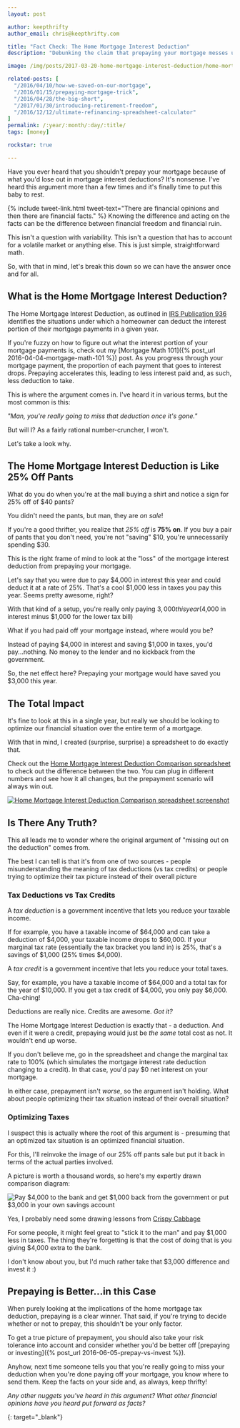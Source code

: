 ```yaml
---
layout: post

author: keepthrifty
author_email: chris@keepthrifty.com

title: "Fact Check: The Home Mortgage Interest Deduction"
description: "Debunking the claim that prepaying your mortgage messes up your taxes."

image: /img/posts/2017-03-20-home-mortgage-interest-deduction/home-mortgage-interest-deduction.jpg

related-posts: [
  "/2016/04/10/how-we-saved-on-our-mortgage",
  "/2016/01/15/prepaying-mortgage-trick",
  "/2016/04/28/the-big-short",
  "/2017/01/30/introducing-retirement-freedom",
  "/2016/12/12/ultimate-refinancing-spreadsheet-calculator"
]
permalink: /:year/:month/:day/:title/
tags: [money]

rockstar: true

---
```


Have you ever heard that you shouldn't prepay your mortgage because of what you'd lose out in mortgage interest deductions? It's nonsense. I've heard this argument more than a few times and it's finally time to put this baby to rest.

{% include tweet-link.html tweet-text="There are financial opinions and then there are financial facts." %} Knowing the difference and acting on the facts can be the difference between financial freedom and financial ruin.

This isn't a question with variability. This isn't a question that has to account for a volatile market or anything else. This is just simple, straightforward math.

So, with that in mind, let's break this down so we can have the answer once and for all.

## What is the Home Mortgage Interest Deduction?

The Home Mortgage Interest Deduction, as outlined in [IRS Publication 936](https://www.irs.gov/publications/p936/ar02.html) identifies the situations under which a homeowner can deduct the interest portion of their mortgage payments in a given year.

If you're fuzzy on how to figure out what the interest portion of your mortgage payments is, check out my [Mortgage Math 101]({% post_url 2016-04-04-mortgage-math-101 %}) post. As you progress through your mortgage payment, the proportion of each payment that goes to interest drops. Prepaying accelerates this, leading to less interest paid and, as such, less deduction to take.

This is where the argument comes in. I've heard it in various terms, but the most common is this:

_"Man, you're really going to miss that deduction once it's gone."_

But will I? As a fairly rational number-cruncher, I won't.

Let's take a look why.

## The Home Mortgage Interest Deduction is Like 25% Off Pants

What do you do when you're at the mall buying a shirt and notice a sign for 25% off of $40 pants?

You didn't need the pants, but man, they are _on sale_!

If you're a good thrifter, you realize that _25% off_ is __75% on__. If you buy a pair of pants that you don't need, you're not "saving" $10, you're unnecessarily spending $30.

This is the right frame of mind to look at the "loss" of the mortgage interest deduction from prepaying your mortgage.

Let's say that you were due to pay $4,000 in interest this year and could deduct it at a rate of 25%. That's a cool $1,000 less in taxes you pay this year. Seems pretty awesome, right?

With that kind of a setup, you're really only paying $3,000 this year ($4,000 in interest minus $1,000 for the lower tax bill)

What if you had paid off your mortgage instead, where would you be?

Instead of paying $4,000 in interest and saving $1,000 in taxes, you'd pay...nothing. No money to the lender and no kickback from the government.

So, the net effect here? Prepaying your mortgage would have saved you $3,000 this year.

## The Total Impact

It's fine to look at this in a single year, but really we should be looking to optimize our financial situation over the entire term of a mortgage.

With that in mind, I created (surprise, surprise) a spreadsheet to do exactly that.

Check out the [Home Mortgage Interest Deduction Comparison spreadsheet][spreadsheet-link] to check out the difference between the two. You can plug in different numbers and see how it all changes, but the prepayment scenario will always win out.

[![Home Mortgage Interest Deduction Comparison spreadsheet screenshot]({{site.url}}/img/posts/2017-03-20-home-mortgage-interest-deduction/home-mortgage-interest-deduction-comparison-spreadsheet.jpg)][spreadsheet-link]

## Is There Any Truth?

This all leads me to wonder where the original argument of "missing out on the deduction" comes from.

The best I can tell is that it's from one of two sources - people misunderstanding the meaning of tax deductions (vs tax credits) or people trying to optimize their tax picture instead of their overall picture

### Tax Deductions vs Tax Credits

A _tax deduction_ is a government incentive that lets you reduce your taxable income.

If for example, you have a taxable income of $64,000 and can take a deduction of $4,000, your taxable income drops to $60,000. If your marginal tax rate (essentially the tax bracket you land in) is 25%, that's a savings of $1,000 (25% times $4,000).

A _tax credit_ is a government incentive that lets you reduce your total taxes.

Say, for example, you have a taxable income of $64,000 and a total tax for the year of $10,000. If you get a tax credit of $4,000, you only pay $6,000. Cha-ching!

Deductions are really nice. Credits are awesome. _Got it?_

The Home Mortgage Interest Deduction is exactly that - a deduction. And even if it were a credit, prepaying would just be _the same_ total cost as not. It wouldn't end up worse.

If you don't believe me, go in the spreadsheet and change the marginal tax rate to 100% (which simulates the mortgage interest rate deduction changing to a credit). In that case, you'd pay $0 net interest on your mortgage.

In either case, prepayment isn't _worse_, so the argument isn't holding. What about people optimizing their tax situation instead of their overall situation?

### Optimizing Taxes

I suspect this is actually where the root of this argument is - presuming that an optimized tax situation is an optimized financial situation.

For this, I'll reinvoke the image of our 25% off pants sale but put it back in terms of the actual parties involved.

A picture is worth a thousand words, so here's my expertly drawn comparison diagram:

![Pay $4,000 to the bank and get $1,000 back from the government or put $3,000 in your own savings account]({{site.url}}/img/posts/2017-03-20-home-mortgage-interest-deduction/optimizing-taxes-vs-overall.jpg)

<div class="image-caption">Yes, I probably need some drawing lessons from <a href="http://www.crispycabbage.com" target="_blank">Crispy Cabbage</a></div>

For some people, it might feel great to "stick it to the man" and pay $1,000 less in taxes. The thing they're forgetting is that the cost of doing that is you giving $4,000 extra to the bank.

I don't know about you, but I'd much rather take that $3,000 difference and invest it :)

## Prepaying is Better...in this Case

When purely looking at the implications of the home mortgage tax deduction, prepaying is a clear winner. That said, if you're trying to decide whether or not to prepay, this shouldn't be your only factor.

To get a true picture of prepayment, you should also take your risk tolerance into account and consider whether you'd be better off [prepaying or investing]({% post_url 2016-06-05-prepay-vs-invest %}).

Anyhow, next time someone tells you that you're really going to miss your deduction when you're done paying off your mortgage, you know where to send them. Keep the facts on your side and, as always, keep thrifty!

_Any other nuggets you've heard in this argument? What other financial opinions have you heard put forward as facts?_

[spreadsheet-link]: https://docs.google.com/spreadsheets/d/1TynEIv32oA5Y3aGBeQHTItw4dOI_DEtKvnwRL8z6V64/copy
{: target="_blank"}
